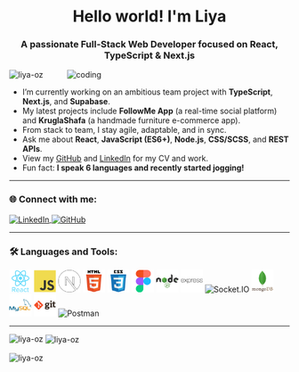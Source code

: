 <h1 align="center">Hello world! I'm Liya</h1>
<h3 align="center">A passionate Full-Stack Web Developer focused on React, TypeScript & Next.js</h3>

<img align="right" alt="coding" width="400" src="https://i.imgur.com/afSGlLu.png">

<p align="left"> 
  <img src="https://komarev.com/ghpvc/?username=liya-oz&label=Profile%20views&color=0e75b6&style=flat" alt="liya-oz" /> 
</p>

- I’m currently working on an ambitious team project with **TypeScript**, **Next.js**, and **Supabase**.  
- My latest projects include **FollowMe App** (a real-time social platform) and **KruglaShafa** (a handmade furniture e-commerce app).  
- From stack to team, I stay agile, adaptable, and in sync.
- Ask me about **React**, **JavaScript (ES6+)**, **Node.js**, **CSS/SCSS**, and **REST APIs**.  
- View my [GitHub](https://github.com/liya-oz) and [LinkedIn](https://www.linkedin.com/in/yuliia-ozkan-5580b2262/) for my CV and work.  
- Fun fact: **I speak 6 languages and recently started jogging!**

---

### 🌐 Connect with me:

<p align="left">
  <a href="https://www.linkedin.com/in/yuliia-ozkan-5580b2262/" target="blank">
    <img align="center" src="https://raw.githubusercontent.com/rahuldkjain/github-profile-readme-generator/master/src/images/icons/Social/linked-in-alt.svg" alt="LinkedIn" height="30" width="40" />
  </a>
  <a href="https://github.com/liya-oz" target="blank">
    <img align="center" src="https://raw.githubusercontent.com/rahuldkjain/github-profile-readme-generator/master/src/images/icons/Social/github.svg" alt="GitHub" height="30" width="40" />
  </a>
</p>

---

### 🛠️ Languages and Tools:

<p align="left">
  <img src="https://raw.githubusercontent.com/devicons/devicon/master/icons/react/react-original-wordmark.svg" alt="React" width="40" height="40"/>
  <img src="https://raw.githubusercontent.com/devicons/devicon/master/icons/javascript/javascript-original.svg" alt="JavaScript" width="40" height="40"/>
  <img src="https://raw.githubusercontent.com/devicons/devicon/master/icons/nextjs/nextjs-line.svg" alt="Next.js" width="40" height="40"/>
  <img src="https://raw.githubusercontent.com/devicons/devicon/master/icons/html5/html5-original-wordmark.svg" alt="HTML5" width="40" height="40"/>
  <img src="https://raw.githubusercontent.com/devicons/devicon/master/icons/css3/css3-original-wordmark.svg" alt="CSS3" width="40" height="40"/>
  <img src="https://raw.githubusercontent.com/devicons/devicon/master/icons/figma/figma-original.svg" alt="Figma" width="40" height="40"/>
  <img src="https://raw.githubusercontent.com/devicons/devicon/master/icons/nodejs/nodejs-original-wordmark.svg" alt="Node.js" width="40" height="40"/>
  <img src="https://raw.githubusercontent.com/devicons/devicon/master/icons/express/express-original-wordmark.svg" alt="Express" width="40" height="40"/>
  <img src="https://cdn.worldvectorlogo.com/logos/socket-io.svg" alt="Socket.IO" width="40" height="40"/>
  <img src="https://raw.githubusercontent.com/devicons/devicon/master/icons/mongodb/mongodb-original-wordmark.svg" alt="MongoDB" width="40" height="40"/>
  <img src="https://raw.githubusercontent.com/devicons/devicon/master/icons/mysql/mysql-original-wordmark.svg" alt="MySQL" width="40" height="40"/>
  <img src="https://raw.githubusercontent.com/devicons/devicon/master/icons/git/git-original-wordmark.svg" alt="Git" width="40" height="40"/>
  <img src="https://www.vectorlogo.zone/logos/getpostman/getpostman-icon.svg" alt="Postman" width="40" height="40"/>
</p>


---

<p><img align="left" src="https://github-readme-stats.vercel.app/api/top-langs?username=liya-oz&show_icons=true&locale=en&layout=compact" alt="liya-oz" /></p>

<p>&nbsp;<img align="center" src="https://github-readme-stats.vercel.app/api?username=liya-oz&show_icons=true&locale=en" alt="liya-oz" /></p>

<p><img align="center" src="https://github-readme-streak-stats.herokuapp.com/?user=liya-oz&" alt="liya-oz" /></p>
